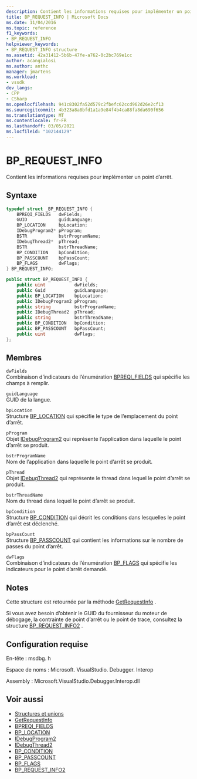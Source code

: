 ```yaml
---
description: Contient les informations requises pour implémenter un point d’arrêt.
title: BP_REQUEST_INFO | Microsoft Docs
ms.date: 11/04/2016
ms.topic: reference
f1_keywords:
- BP_REQUEST_INFO
helpviewer_keywords:
- BP_REQUEST_INFO structure
ms.assetid: 42a31412-5b6b-47fe-a762-0c2bc769e1cc
author: acangialosi
ms.author: anthc
manager: jmartens
ms.workload:
- vssdk
dev_langs:
- CPP
- CSharp
ms.openlocfilehash: 941c8302fa52d579c2fbefc62ccd962d26e2cf13
ms.sourcegitcommit: 4b323a8a8bfd1a1a9e84f4b4ca88fa8da690f656
ms.translationtype: MT
ms.contentlocale: fr-FR
ms.lasthandoff: 03/05/2021
ms.locfileid: "102144129"
---
```

# <a name="bp_request_info"></a>BP_REQUEST_INFO
Contient les informations requises pour implémenter un point d’arrêt.

## <a name="syntax"></a>Syntaxe

```cpp
typedef struct _BP_REQUEST_INFO {
    BPREQI_FIELDS   dwFields;
    GUID            guidLanguage;
    BP_LOCATION     bpLocation;
    IDebugProgram2* pProgram;
    BSTR            bstrProgramName;
    IDebugThread2*  pThread;
    BSTR            bstrThreadName;
    BP_CONDITION    bpCondition;
    BP_PASSCOUNT    bpPassCount;
    BP_FLAGS        dwFlags;
} BP_REQUEST_INFO;
```

```csharp
public struct BP_REQUEST_INFO {
    public uint           dwFields;
    public Guid           guidLanguage;
    public BP_LOCATION    bpLocation;
    public IDebugProgram2 pProgram;
    public string         bstrProgramName;
    public IDebugThread2  pThread;
    public string         bstrThreadName;
    public BP_CONDITION   bpCondition;
    public BP_PASSCOUNT   bpPassCount;
    public uint           dwFlags;
};
```

## <a name="members"></a>Membres
`dwFields`\
Combinaison d’indicateurs de l’énumération [BPREQI_FIELDS](../../../extensibility/debugger/reference/bpreqi-fields.md) qui spécifie les champs à remplir.

`guidLanguage`\
GUID de la langue.

`bpLocation`\
Structure [BP_LOCATION](../../../extensibility/debugger/reference/bp-location.md) qui spécifie le type de l’emplacement du point d’arrêt.

`pProgram`\
Objet [IDebugProgram2](../../../extensibility/debugger/reference/idebugprogram2.md) qui représente l’application dans laquelle le point d’arrêt se produit.

`bstrProgramName`\
Nom de l’application dans laquelle le point d’arrêt se produit.

`pThread`\
Objet [IDebugThread2](../../../extensibility/debugger/reference/idebugthread2.md) qui représente le thread dans lequel le point d’arrêt se produit.

`bstrThreadName`\
Nom du thread dans lequel le point d’arrêt se produit.

`bpCondition`\
Structure [BP_CONDITION](../../../extensibility/debugger/reference/bp-condition.md) qui décrit les conditions dans lesquelles le point d’arrêt est déclenché.

`bpPassCount`\
Structure [BP_PASSCOUNT](../../../extensibility/debugger/reference/bp-passcount.md) qui contient les informations sur le nombre de passes du point d’arrêt.

`dwFlags`\
Combinaison d’indicateurs de l’énumération [BP_FLAGS](../../../extensibility/debugger/reference/bp-flags.md) qui spécifie les indicateurs pour le point d’arrêt demandé.

## <a name="remarks"></a>Notes
Cette structure est retournée par la méthode [GetRequestInfo](../../../extensibility/debugger/reference/idebugbreakpointrequest2-getrequestinfo.md) .

Si vous avez besoin d’obtenir le GUID du fournisseur du moteur de débogage, la contrainte de point d’arrêt ou le point de trace, consultez la structure [BP_REQUEST_INFO2](../../../extensibility/debugger/reference/bp-request-info2.md) .

## <a name="requirements"></a>Configuration requise
En-tête : msdbg. h

Espace de noms : Microsoft. VisualStudio. Debugger. Interop

Assembly : Microsoft.VisualStudio.Debugger.Interop.dll

## <a name="see-also"></a>Voir aussi
- [Structures et unions](../../../extensibility/debugger/reference/structures-and-unions.md)
- [GetRequestInfo](../../../extensibility/debugger/reference/idebugbreakpointrequest2-getrequestinfo.md)
- [BPREQI_FIELDS](../../../extensibility/debugger/reference/bpreqi-fields.md)
- [BP_LOCATION](../../../extensibility/debugger/reference/bp-location.md)
- [IDebugProgram2](../../../extensibility/debugger/reference/idebugprogram2.md)
- [IDebugThread2](../../../extensibility/debugger/reference/idebugthread2.md)
- [BP_CONDITION](../../../extensibility/debugger/reference/bp-condition.md)
- [BP_PASSCOUNT](../../../extensibility/debugger/reference/bp-passcount.md)
- [BP_FLAGS](../../../extensibility/debugger/reference/bp-flags.md)
- [BP_REQUEST_INFO2](../../../extensibility/debugger/reference/bp-request-info2.md)
